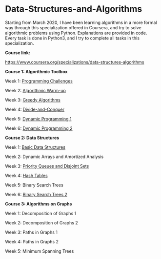# Data-Structures-and-Algorithms
Starting from March 2020, I have been learning algorithms in a more formal way through this specialization offered in Coursera, and try to solve algorithmic problems using Python. Explanations are provided in code. Every task is done in Python3, and I try to complete all tasks in this specialization.

**Course link:**

https://www.coursera.org/specializations/data-structures-algorithms

**Course 1: Algorithmic Toolbox**

Week 1: [Programming Challenges](Algorithmic-Toolbox/Week1)

Week 2: [Algorithmic Warm-up](Algorithmic-Toolbox/Week2)

Week 3: [Greedy Algorithms](Algorithmic-Toolbox/Week3)

Week 4: [Divide-and-Conquer](Algorithmic-Toolbox/Week4)

Week 5: [Dynamic Programming 1](Algorithmic-Toolbox/Week5)

Week 6: [Dynamic Programming 2](Algorithmic-Toolbox/Week6)

**Course 2: Data Structures**

Week 1: [Basic Data Structures](Data-Structures/Week1)

Week 2: Dynamic Arrays and Amortized Analysis

Week 3: [Priority Queues and Disjoint Sets](Data-Structures/Week3)

Week 4: [Hash Tables](Data-Structures/Week4)

Week 5: Binary Search Trees

Week 6: [Binary Search Trees 2](Data-Structures/Week6)

**Course 3: Algorithms on Graphs**

Week 1: Decomposition of Graphs 1

Week 2: Decomposition of Graphs 2

Week 3: Paths in Graphs 1

Week 4: Paths in Graphs 2

Week 5: Minimum Spanning Trees

